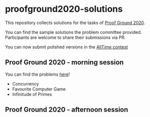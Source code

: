 # proofground2020-solutions

This repository collects solutions for the tasks of [Proof Ground 2020](https://www21.in.tum.de/~wimmers/proofground/).

You can find the sample solutions the problem committee provided.
Participants are welcome to share their submissions via PR.

You can now submit polished versions in the [AllTime contest](https://competition.isabelle.systems/competitions/contest/6/)

## Proof Ground 2020 - morning session

You can find the problems [here](https://competition.isabelle.systems/competitions/contest/18/)!

- Concurrency
- Favourite Computer Game
- Infinitude of Primes

## Proof Ground 2020 - afternoon session

